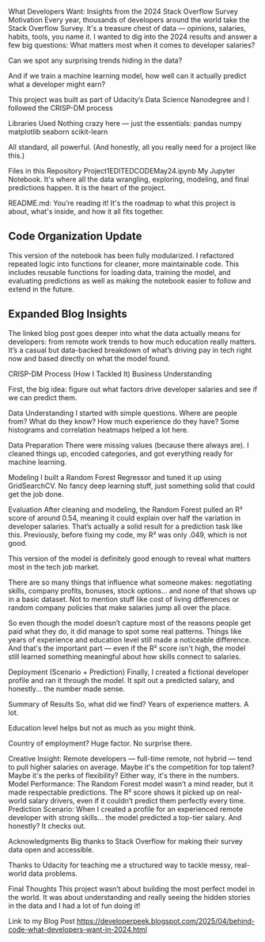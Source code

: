 What Developers Want: Insights from the 2024 Stack Overflow Survey
Motivation
Every year, thousands of developers around the world take the Stack Overflow Survey. It's a treasure chest of data — opinions, salaries, habits, tools, you name it.
I wanted to dig into the 2024 results and answer a few big questions:
What matters most when it comes to developer salaries?


Can we spot any surprising trends hiding in the data?


And if we train a machine learning model, how well can it actually predict what a developer might earn?


This project was built as part of Udacity’s Data Science Nanodegree and I followed the CRISP-DM process

Libraries Used
Nothing crazy here — just the essentials:
pandas
numpy
matplotlib
seaborn
scikit-learn

All standard, all powerful. (And honestly, all you really need for a project like this.)

Files in this Repository
Project1EDITEDCODEMay24.ipynb
 My Jupyter Notebook. It's where all the data wrangling, exploring, modeling, and final predictions happen. It is the heart of the project.


README.md:
 You’re reading it! It's the roadmap to what this project is about, what's inside, and how it all fits together.

 ## Code Organization Update

This version of the notebook has been fully modularized. I refactored repeated logic into functions for cleaner, more maintainable code. This includes reusable functions for loading data, training the model, and evaluating predictions as well as making the notebook easier to follow and extend in the future.

## Expanded Blog Insights

The linked blog post goes deeper into what the data actually means for developers: from remote work trends to how much education really matters. It’s a casual but data-backed breakdown of what’s driving pay in tech right now and based directly on what the model found.

CRISP-DM Process (How I Tackled It)
Business Understanding

 First, the big idea: figure out what factors drive developer salaries and see if we can predict them.

Data Understanding
 I started with simple questions. Where are people from? What do they know? How much experience do they have? Some histograms and correlation heatmaps helped a lot here.

Data Preparation
 There were missing values (because there always are). I cleaned things up, encoded categories, and got everything ready for machine learning.

Modeling
 I built a Random Forest Regressor and tuned it up using GridSearchCV. No fancy deep learning stuff, just something solid that could get the job done.

Evaluation
After cleaning and modeling, the Random Forest pulled an R² score of around 0.54, meaning it could explain over half the variation in developer salaries. That’s actually a solid result for a prediction task like this. Previously, before fixing my code, my R² was only .049, which is not good.

This version of the model is definitely good enough to reveal what matters most in the tech job market.

There are so many things that influence what someone makes: negotiating skills, company profits, bonuses, stock options... and none of that shows up in a basic dataset. Not to mention stuff like cost of living differences or random company policies that make salaries jump all over the place.

So even though the model doesn’t capture most of the reasons people get paid what they do, it did manage to spot some real patterns. Things like years of experience and education level still made a noticeable difference. And that's the important part — even if the R² score isn't high, the model still learned something meaningful about how skills connect to salaries.

Deployment (Scenario + Prediction)
 Finally, I created a fictional developer profile and ran it through the model. It spit out a predicted salary, and honestly... the number made sense.

Summary of Results
So, what did we find?
Years of experience matters. A lot.


Education level helps but not as much as you might think.


Country of employment? Huge factor. No surprise there.


Creative Insight:
 Remote developers — full-time remote, not hybrid — tend to pull higher salaries on average. Maybe it's the competition for top talent? Maybe it's the perks of flexibility? Either way, it's there in the numbers.
Model Performance:
 The Random Forest model wasn’t a mind reader, but it made respectable predictions. The R² score shows it picked up on real-world salary drivers, even if it couldn’t predict them perfectly every time.
Prediction Scenario:
 When I created a profile for an experienced remote developer with strong skills... the model predicted a top-tier salary. And honestly? It checks out.

Acknowledgments
Big thanks to Stack Overflow for making their survey data open and accessible.


Thanks to Udacity for teaching me a structured way to tackle messy, real-world data problems.


Final Thoughts
This project wasn’t about building the most perfect model in the world. It was about understanding and really seeing the hidden stories in the data and I had a lot of fun doing it!

Link to my Blog Post
https://developerpeek.blogspot.com/2025/04/behind-code-what-developers-want-in-2024.html


